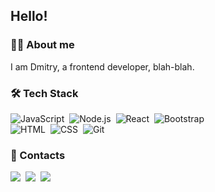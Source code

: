 ## Hello!

### 🧑‍💻 About me

I am Dmitry, a frontend developer, blah-blah.

### 🛠 Tech Stack

![JavaScript](https://img.shields.io/badge/-JavaScript-05122A?style=flat&logo=javascript)&nbsp;
![Node.js](https://img.shields.io/badge/-Node.js-05122A?style=flat&logo=node.js)&nbsp;
![React](https://img.shields.io/badge/-React-05122A?style=flat&logo=react)&nbsp;
![Bootstrap](https://img.shields.io/badge/-Bootstrap-05122A?style=flat&logo=bootstrap&logoColor=563D7C)&nbsp;\
![HTML](https://img.shields.io/badge/-HTML-05122A?style=flat&logo=HTML5)&nbsp;
![CSS](https://img.shields.io/badge/-CSS-05122A?style=flat&logo=CSS3&logoColor=1572B6)&nbsp;
![Git](https://img.shields.io/badge/-Git-05122A?style=flat&logo=git)&nbsp;

### 🤝 Contacts

<p align="left">
<a href="mailto:blednovski@gmail.com"><img src="https://img.shields.io/badge/-blednovski@gmail.com-D14836?style=flat&logo=Gmail&logoColor=white"/></a>&nbsp;
<a href="https://instagram.com/wzed"><img src="https://img.shields.io/badge/-@wzed-E4405F?style=flat&logo=Instagram&logoColor=white"/></a>&nbsp;
<a href="https://facebook.com/wzed44"><img src="https://img.shields.io/badge/-@wzed44 -1877F2?style=flat&logo=Facebook&logoColor=white"/></a>
</p>